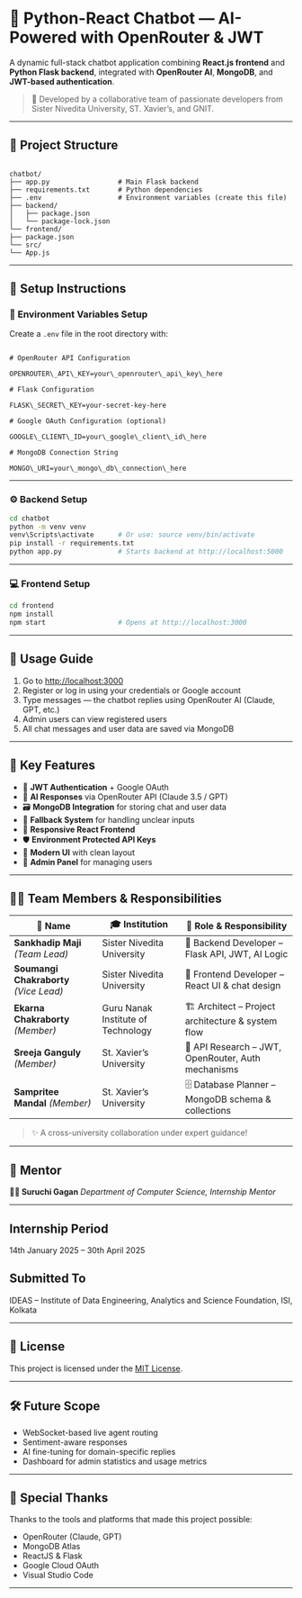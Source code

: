 
# 🤖 Python-React Chatbot — AI-Powered with OpenRouter & JWT

A dynamic full-stack chatbot application combining **React.js frontend** and **Python Flask backend**, integrated with **OpenRouter AI**, **MongoDB**, and **JWT-based authentication**.

> 💬 Developed by a collaborative team of passionate developers from Sister Nivedita University, ST. Xavier’s, and GNIT.

---

## 📁 Project Structure

```

chatbot/
├── app.py                 # Main Flask backend
├── requirements.txt       # Python dependencies
├── .env                   # Environment variables (create this file)
├── backend/
│   ├── package.json
│   └── package-lock.json
└── frontend/
├── package.json
└── src/
└── App.js

```

---

## 🧪 Setup Instructions

### 🔐 Environment Variables Setup

Create a `.env` file in the root directory with:

```

# OpenRouter API Configuration

OPENROUTER\_API\_KEY=your\_openrouter\_api\_key\_here

# Flask Configuration

FLASK\_SECRET\_KEY=your-secret-key-here

# Google OAuth Configuration (optional)

GOOGLE\_CLIENT\_ID=your\_google\_client\_id\_here

# MongoDB Connection String

MONGO\_URI=your\_mongo\_db\_connection\_here

````

---

### ⚙️ Backend Setup

```bash
cd chatbot
python -m venv venv
venv\Scripts\activate      # Or use: source venv/bin/activate
pip install -r requirements.txt
python app.py              # Starts backend at http://localhost:5000
````

---

### 💻 Frontend Setup

```bash
cd frontend
npm install
npm start                  # Opens at http://localhost:3000
```

---

## 🚀 Usage Guide

1. Go to [http://localhost:3000](http://localhost:3000)
2. Register or log in using your credentials or Google account
3. Type messages — the chatbot replies using OpenRouter AI (Claude, GPT, etc.)
4. Admin users can view registered users
5. All chat messages and user data are saved via MongoDB

---

## 🌟 Key Features

* 🔐 **JWT Authentication** + Google OAuth
* 🤖 **AI Responses** via OpenRouter API (Claude 3.5 / GPT)
* 🗃️ **MongoDB Integration** for storing chat and user data
* 🧠 **Fallback System** for handling unclear inputs
* 📱 **Responsive React Frontend**
* 🛡️ **Environment Protected API Keys**
* 🎨 **Modern UI** with clean layout
* 📄 **Admin Panel** for managing users

---

## 👨‍💻 Team Members & Responsibilities

| 👤 Name                                | 🎓 Institution                     | 💼 Role & Responsibility                            |
| -------------------------------------- | ---------------------------------- | --------------------------------------------------- |
| **Sankhadip Maji** *(Team Lead)*       | Sister Nivedita University         | 🧠 Backend Developer – Flask API, JWT, AI Logic     |
| **Soumangi Chakraborty** *(Vice Lead)* | Sister Nivedita University         | 🎨 Frontend Developer – React UI & chat design      |
| **Ekarna Chakraborty** *(Member)*      | Guru Nanak Institute of Technology | 🏗️ Architect – Project architecture & system flow  |
| **Sreeja Ganguly** *(Member)*          | St. Xavier’s University            | 🔎 API Research – JWT, OpenRouter, Auth mechanisms  |
| **Sampritee Mandal** *(Member)*        | St. Xavier’s University            | 🗄️ Database Planner – MongoDB schema & collections |

> ✨ A cross-university collaboration under expert guidance!

---

## 📌 Mentor 

**🧑‍🏫 Suruchi Gagan**
*Department of Computer Science, Internship Mentor*

---

## Internship Period
14th January 2025 – 30th April 2025
## Submitted To
IDEAS – Institute of Data Engineering, Analytics and Science Foundation, ISI, Kolkata

---
## 📄 License

This project is licensed under the [MIT License](LICENSE).

---

## 🛠️ Future Scope

* WebSocket-based live agent routing
* Sentiment-aware responses
* AI fine-tuning for domain-specific replies
* Dashboard for admin statistics and usage metrics

---

## 🙌 Special Thanks

Thanks to the tools and platforms that made this project possible:

* OpenRouter (Claude, GPT)
* MongoDB Atlas
* ReactJS & Flask
* Google Cloud OAuth
* Visual Studio Code

---

